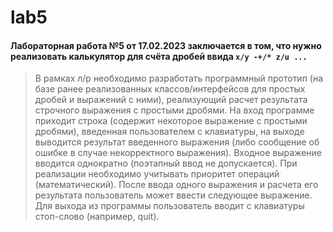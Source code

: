 # lab5

#### Лабораторная работа №5 от 17.02.2023 заключается в том, что нужно реализовать калькулятор для счёта дробей ввида `x/y -+/* z/u ...`
> В рамках л/р необходимо разработать программный прототип (на базе ранее реализованных классов/интерфейсов для простых дробей и выражений с ними), реализующий расчет результата строчного выражения с простыми дробями. На вход программе приходит строка (содержит некоторое выражение с простыми дробями), введенная пользователем с клавиатуры, на выходе выводится результат введенного выражения (либо сообщение об ошибке в случае некорректного выражения). Входное выражение вводится однократно (поэтапный ввод не допускается). При реализации необходимо учитывать приоритет операций (математический). После ввода одного выражения и расчета его результата пользователь может ввести следующее выражение. Для выхода из программы пользователь вводит с клавиатуры стоп-слово (например, quit).
